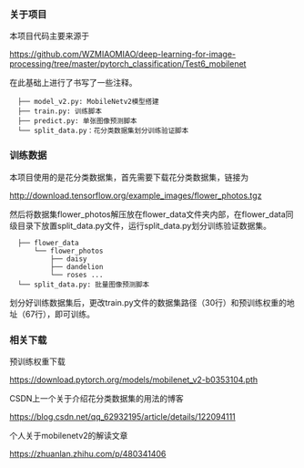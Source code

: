 ### 关于项目

本项目代码主要来源于

https://github.com/WZMIAOMIAO/deep-learning-for-image-processing/tree/master/pytorch_classification/Test6_mobilenet

在此基础上进行了书写了一些注释。

```
  ├── model_v2.py: MobileNetv2模型搭建
  ├── train.py: 训练脚本
  ├── predict.py: 单张图像预测脚本
  └── split_data.py：花分类数据集划分训练验证脚本
```

### 训练数据

本项目使用的是花分类数据集，首先需要下载花分类数据集，链接为

http://download.tensorflow.org/example_images/flower_photos.tgz

然后将数据集flower_photos解压放在flower_data文件夹内部，在flower_data同级目录下放置split_data.py文件，运行split_data.py划分训练验证数据集。

```
  ├── flower_data
  	  └── flower_photos
  	      ├── daisy
  	      ├── dandelion
  	      └── roses ...  
  └── split_data.py: 批量图像预测脚本
```

划分好训练数据集后，更改train.py文件的数据集路径（30行）和预训练权重的地址（67行），即可训练。

### 相关下载

预训练权重下载

https://download.pytorch.org/models/mobilenet_v2-b0353104.pth

CSDN上一个关于介绍花分类数据集的用法的博客

https://blog.csdn.net/qq_62932195/article/details/122094111

个人关于mobilenetv2的解读文章

https://zhuanlan.zhihu.com/p/480341406

